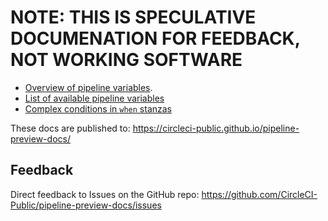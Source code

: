 # NOTE: THIS IS SPECULATIVE DOCUMENATION FOR FEEDBACK, NOT WORKING SOFTWARE


* [Overview of pipeline variables](pipeline_variables_overview.md).
* [List of available pipeline variables](pipeline_variables_reference.md)
* [Complex conditions in `when` stanzas](complex_when.md)


These docs are published to: <https://circleci-public.github.io/pipeline-preview-docs/>

## Feedback
Direct feedback to Issues on the GitHub repo: <https://github.com/CircleCI-Public/pipeline-preview-docs/issues>
